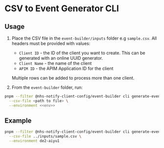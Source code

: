 # CSV to Event Generator CLI

## Usage

1. Place the CSV file in the `event-builder/inputs` folder e.g `sample.csv`. All headers must be provided with values:
    - `Client ID` - the ID of the client you want to create. This can be generated with an online UUID generator.
    - `Client Name` - the name of the client
    - `APIM ID` - the APIM Application ID for the client

    Multiple rows can be added to process more than one client.

2. From the `event-builder` folder, run:

```bash
pnpm --filter @nhs-notify-client-config/event-builder cli generate-event \
  --csv-file <path to file> \
  --environment <<env>>
```

## Example

```bash
pnpm --filter @nhs-notify-client-config/event-builder cli generate-event \
  --csv-file ../inputs/sample.csv \
  --environment de2-aiyu1
```
